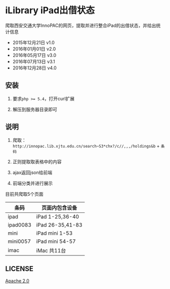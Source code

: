 # iLibrary iPad出借状态

爬取西安交通大学InnoPAC的网页，提取并进行整合iPad的出借状态，并给出统计信息

* 2015年12月21日 v1.0
* 2016年01月01日 v2.0
* 2016年05月17日 v3.0
* 2016年07月13日 v3.1
* 2016年12月28日 v4.0

## 安装

1. 要求`php >= 5.4`，打开curl扩展

2. 解压到服务器目录即可

## 说明

1. 爬取：`http://innopac.lib.xjtu.edu.cn/search~S3*chx?/c//,,,/holdings&b` + `条码`

2. 正则提取取表格中的内容

3. ajax返回json给前端

4. 前端分类并进行展示

目前共爬取5个页面

| 条码 | 页面内包含设备 |
| --- | --- |
| ipad | iPad 1-25,36-40 |
| ipad0083 | iPad 26-35,41-83 |
| mini | iPad mini 1-53 |
| mini0057 | iPad mini 54-57 |
| imac | iMac 共11台 |

## LICENSE

[Apache 2.0](http://www.apache.org/licenses/LICENSE-2.0)

